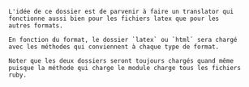 
    L'idée de ce dossier est de parvenir à faire un translator qui
    fonctionne aussi bien pour les fichiers latex que pour les
    autres formats.

    En fonction du format, le dossier `latex` ou `html` sera chargé
    avec les méthodes qui conviennent à chaque type de format.

    Noter que les deux dossiers seront toujours chargés quand même
    puisque la méthode qui charge le module charge tous les fichiers
    ruby.
